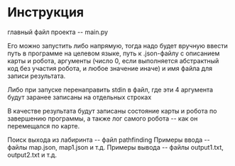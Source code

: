 # Инструкция

главный файл проекта -- main.py

Его можно запустить либо напрямую, тогда надо будет вручную ввести путь в программе на целевом языке, путь к .json-файлу с описанием карты и робота, аргументы (число 0, если выполняется абстрактный код без участия робота, и любое значение иначе) и имя файла для записи результата.

Либо при запуске перенаправить stdin в файл, где эти 4 аргумента будут заранее записаны на отдельных строках

В качестве результата будут записаны состояние карты и робота по завершению программы, а также лог самого робота -- как он перемещался по карте.

Поиск выхода из лабиринта -- файл pathfinding
Примеры ввода -- файлы map.json, map1.json и т.д.
Примеры вывода -- файлы output1.txt, output2.txt и т.д.

